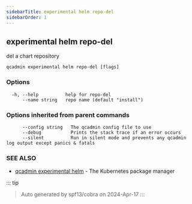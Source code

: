 ```yaml
---
sidebarTitle: experimental helm repo-del
sidebarOrder: 1
---
```


## experimental helm repo-del

del a chart repository

```
qcadmin experimental helm repo-del [flags]
```

### Options

```
  -h, --help          help for repo-del
      --name string   repo name (default "install")
```

### Options inherited from parent commands

```
      --config string   The qcadmin config file to use
      --debug           Prints the stack trace if an error occurs
      --silent          Run in silent mode and prevents any qcadmin log output except panics & fatals
```

### SEE ALSO

* [qcadmin experimental helm](experimental_helm.md)	 - The Kubernetes package manager

::: tip
>Auto generated by spf13/cobra on 2024-Apr-17
:::